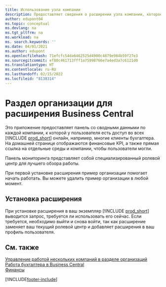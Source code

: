 ```yaml
---
title: Использование узла компании
description: Предоставляет сведения о расширении узла компании, которое можно использовать для управления работой в нескольких компаниях в Business Central.
author: edupont04
ms.topic: conceptual
ms.devlang: na
ms.tgt_pltfrm: na
ms.workload: na
ms. search.keywords: ''
ms.date: 04/01/2021
ms.author: edupont
ms.openlocfilehash: 71efcfc54da6462525d4900c4879e984b59f27e3
ms.sourcegitcommit: ef80c461713fff1a75998766e7a4ed3a7c6121d0
ms.translationtype: HT
ms.contentlocale: ru-RU
ms.lasthandoff: 02/15/2022
ms.locfileid: "8138314"
---
```

# <a name="the-company-hub-for-business-central-extension"></a>Раздел организации для расширения Business Central

Это приложение предоставляет панель со сводными данными по каждой компании, к которой у пользователя есть доступ во всех [!INCLUDE [prod_short](includes/prod_short.md)] онлайн, например, многие клиенты бухгалтера. На домашней странице отображаются финансовые KPI, а также прямая ссылка на отдельные среды и компании, чтобы пользователи могли.

Панель мониторинга представляет собой специализированный ролевой центр для лучшего обзора работы.

При первой установке расширения пример организации помогает начать работать. Вы можете удалить пример организации в любой момент.

## <a name="installing-the-extension"></a>Установка расширения

При установке расширения в ваш экземпляр [!INCLUDE [prod_short](includes/prod_short.md)] выводится запрос, требуется ли использовать его сейчас. Если требуется, необходимо выйти и снова войти, так как расширение заменяет ваш текущий ролевой центр и добавляет расширения в ваш профиль пользователя.

## <a name="see-also"></a>См. также

[Управление работой нескольких компаний в разделе организаций](company-hub.md)  
[Работа бухгалтера в Business Central](finance-accounting.md)  
[Финансы](finance.md)  


[!INCLUDE[footer-include](includes/footer-banner.md)]